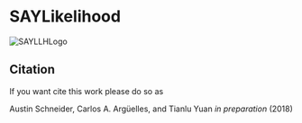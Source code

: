 # SAYLikelihood

![SAYLLHLogo](/resources/logo/SAYLLHLogo.png|width=100)

Citation
--------

If you want cite this work please do so as

Austin Schneider, Carlos A. Argüelles, and Tianlu Yuan *in preparation*
(2018)

